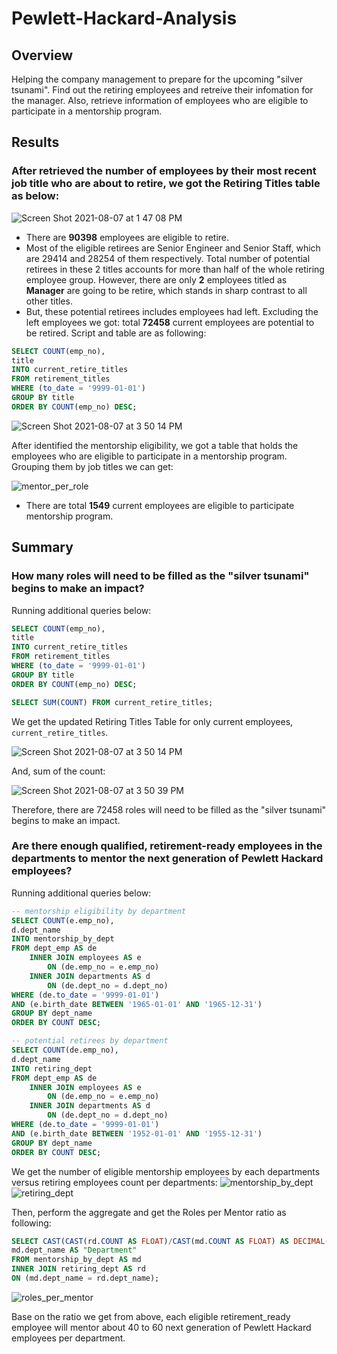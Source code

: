 # Pewlett-Hackard-Analysis
## Overview
Helping the company management to prepare for the upcoming "silver tsunami". Find out the retiring employees and retreive their infomation for the manager. Also, retrieve information of employees who are eligible to participate in a mentorship program.

## Results
### After retrieved the number of employees by their most recent job title who are about to retire, we got the Retiring Titles table as below:

![Screen Shot 2021-08-07 at 1 47 08 PM](https://user-images.githubusercontent.com/66225050/128613676-24003538-5b16-4073-ad19-68cdb4e55b65.png)

- There are **90398** employees are eligible to retire.
- Most of the eligible retirees are Senior Engineer and Senior Staff, which are 29414 and 28254 of them respectively. Total number of potential retirees in these 2 titles accounts for more than half of the whole retiring employee group. However, there are only **2** employees titled as **Manager** are going to be retire, which stands in sharp contrast to all other titles.
- But, these potential retirees includes employees had left. Excluding the left employees we got: total **72458** current employees are potential to be retired. Script and table are as following:
```SQL
SELECT COUNT(emp_no),
title
INTO current_retire_titles
FROM retirement_titles
WHERE (to_date = '9999-01-01')
GROUP BY title
ORDER BY COUNT(emp_no) DESC;
```
![Screen Shot 2021-08-07 at 3 50 14 PM](https://user-images.githubusercontent.com/66225050/128650410-ad5b46f4-81f2-43f9-81d2-c3fe24a31569.png)

After identified the mentorship eligibility, we got a table that holds the employees who are eligible to participate in a mentorship program. Grouping them by job titles we can get:

![mentor_per_role](https://user-images.githubusercontent.com/66225050/128652247-33d2badf-7281-4ee4-8de4-46b959a79ff9.png)

- There are total **1549** current employees are eligible to participate mentorship program.

## Summary
### How many roles will need to be filled as the "silver tsunami" begins to make an impact?
Running additional queries below:
```SQL
SELECT COUNT(emp_no),
title
INTO current_retire_titles
FROM retirement_titles
WHERE (to_date = '9999-01-01')
GROUP BY title
ORDER BY COUNT(emp_no) DESC;

SELECT SUM(COUNT) FROM current_retire_titles;
```
We get the updated Retiring Titles Table for only current employees, `current_retire_titles`.

![Screen Shot 2021-08-07 at 3 50 14 PM](https://user-images.githubusercontent.com/66225050/128615718-1549f6dd-c7f2-4509-bf50-517af05d4369.png)

And, sum of the count:

![Screen Shot 2021-08-07 at 3 50 39 PM](https://user-images.githubusercontent.com/66225050/128615722-54a7c52f-9232-4c10-a8bf-05fc03b6a728.png)

Therefore, there are 72458 roles will need to be filled as the "silver tsunami" begins to make an impact.

### Are there enough qualified, retirement-ready employees in the departments to mentor the next generation of Pewlett Hackard employees?
Running additional queries below:
```SQL
-- mentorship eligibility by department
SELECT COUNT(e.emp_no),
d.dept_name
INTO mentorship_by_dept
FROM dept_emp AS de
	INNER JOIN employees AS e
		ON (de.emp_no = e.emp_no)
	INNER JOIN departments AS d
		ON (de.dept_no = d.dept_no)
WHERE (de.to_date = '9999-01-01')
AND (e.birth_date BETWEEN '1965-01-01' AND '1965-12-31')
GROUP BY dept_name
ORDER BY COUNT DESC;

-- potential retirees by department
SELECT COUNT(de.emp_no),
d.dept_name
INTO retiring_dept
FROM dept_emp AS de
	INNER JOIN employees AS e
		ON (de.emp_no = e.emp_no)
	INNER JOIN departments AS d
		ON (de.dept_no = d.dept_no)
WHERE (de.to_date = '9999-01-01')
AND (e.birth_date BETWEEN '1952-01-01' AND '1955-12-31')
GROUP BY dept_name
ORDER BY COUNT DESC;
```
We get the number of eligible mentorship employees by each departments versus retiring employees count per departments:
![mentorship_by_dept](https://user-images.githubusercontent.com/66225050/128624035-c56aea2a-f72b-477e-8971-9fc925b4847c.png)![retiring_dept](https://user-images.githubusercontent.com/66225050/128624041-1038e23a-08f9-4f8d-9119-c06b0f88845a.png)

Then, perform the aggregate and get the Roles per Mentor ratio as following:
```SQL
SELECT CAST(CAST(rd.COUNT AS FLOAT)/CAST(md.COUNT AS FLOAT) AS DECIMAL(4,2)) AS "Roles per Mentor",
md.dept_name AS "Department"
FROM mentorship_by_dept AS md
INNER JOIN retiring_dept AS rd
ON (md.dept_name = rd.dept_name);
```
![roles_per_mentor](https://user-images.githubusercontent.com/66225050/128649872-cb0d4060-26d5-4bb9-b97b-93fe1fa940b7.png)

Base on the ratio we get from above, each eligible retirement_ready employee will mentor about 40 to 60 next generation of Pewlett Hackard employees per department.


